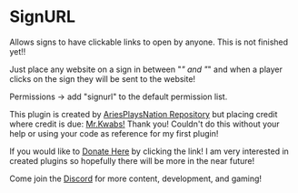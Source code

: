 # SignURL
Allows signs to have clickable links to open by anyone.
This is not finished yet!!

Just place any website on a sign in between "*" and "*" and when a player clicks on the sign they will be sent to the website!

Permissions -> add "signurl" to the default permission list.

This plugin is created by [AriesPlaysNation Repository](https://github.com/AriesPlaysNation?tab=repositories) but placing credit where credit is due: [Mr.Kwabs!](https://github.com/MrKwabs/)
Thank you! Couldn't do this without your help or using your code as reference for my first plugin!

If you would like to [Donate Here](https://www.paypal.me/TheAriesPlays) by clicking the link! I am very interested in created plugins so hopefully there will be more in the near future!

Come join the [Discord](https://discord.gg/KUD7uCM) for more content, development, and gaming! 
